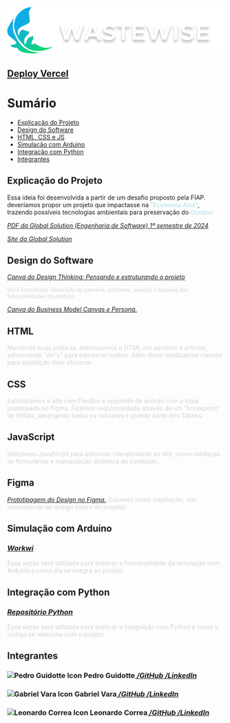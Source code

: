 ![WasteWise Logo](./assets/LogoWASTEWISE.svg)

## [Deploy Vercel](https://waste-wise-eta.vercel.app/)

<h1>Sumário</h1>
<ul>
<li class="nav_list_item"><a href="#explicacao_projeto">Explicação do Projeto</a></li>
<li class="nav_list_item"><a href="#design_software">Design do Software</a></li>
<li class="nav_list_item"><a href="#html_css_js">HTML, CSS e JS</a></li>
<li class="nav_list_item"><a href="#simulacao_arduino">Simulação com Arduino</a></li>
<li class="nav_list_item"><a href="#integracao_python">Integração com Python</a></li>
<li class="nav_list_item"><a href="integrantes">Integrantes</a></li>
</ul>


<section id="explicacao_projeto">
    <article>
        <h2>Explicação do Projeto</h2>
        <p>Essa ideia foi desenvolvida a partir de um desafio proposto pela FIAP. deveríamos propor um projeto que impactasse na <span style="color: lightblue;">"Economia Azul"</span>, trazendo possíveis tecnologias ambientais para preservação do <span style="color: lightblue;">Oceano</span></p>
        <p><a href="./assets/GlobalSolution.pdf" style="font-style: italic;">PDF da Global Solution (Engenharia de Software) 1º semestre de 2024</a></p>
        <p style="font-style: italic;"><a href="https://www.fiap.com.br/graduacao/global-solution">Site da Global Solution</a></p>
    </article>
</section>

<section id="design_software">
    <article>
        <h2>Design do Software</h2>
        <p><a href="https://www.canva.com/design/DAGGi25fhZI/9Kf6AW6fKVvCW5Gfqh-0WQ/edit?utm_content=DAGGi25fhZI&utm_campaign=designshare&utm_medium=link2&utm_source=sharebutton" target="_blank" style="font-style: italic;">Canva do Design Thinking: Pensando e estruturando o projeto</a></p>
        <p style="font-size: 12px; color: lightgrey;">Você encontrará: Descrição do <i class="fas fa-users"></i>parceiro, <i class="fas fa-exclamation-triangle"></i> problema, <i class="fas fa-lightbulb"></i> solução e backlog das <i class="fas fa-cogs"></i>funcionalidades do produto.</p>
        <p><a href="https://www.canva.com/design/DAGGqL7yX_0/x6OzoOTHhAMoBxRh3UZ1vA/edit?utm_content=DAGGqL7yX_0&utm_campaign=designshare&utm_medium=link2&utm_source=sharebutton" target="_blank" style="font-style: italic;">Canva do Business Model Canvas e Persona.</a></p>
    </article>
</section>

<section id="html_css_js">
    <article>
        <h2>HTML <i class="fab fa-html5"></i></h2>
        <p style="color: lightgray;">Mantendo boas práticas, estruturamos o HTML em sections e articles, adicionando "div's" para estruturar melhor. Além disso reutilizamos classes para estilizição mais eficiente.</p>
        <h2>CSS <i class="fab fa-css3"></i></h2>
        <p style="color: lightgray;">Estruturamos o site com FlexBox e seguindo de acordo com a ideia prototipada no Figma. Fizemos responsividade através de um "breakpoint" de 900px, abrangindo todos os celulares e grande parte dos Tablets.</p>
        <h2>JavaScript <i class="fab fa-js"></i></h2>
        <p style="color: lightgray;">Utilizamos JavaScript para adicionar interatividade ao site, como validação de formulários e manipulação dinâmica do conteúdo.</p>
        <h2>Figma</h2>
        <a href="https://www.figma.com/design/YmQFY7CxyoDzbxsjOHhV1e/Front-End-GS?node-id=0-1&t=8Neam0E6htJpEc1N-0"
                aria-label="Design do Figma" target="_blank"><p style="font-style: italic;">Prototipagem do Design no Figma<i class="fa-brands fa-figma"></i>.</a><span style="color: lightgray"> (Usamos como inspiração, não corresponde ao design inteiro do projeto).</p>
    </article>
</section>

<section id="simulacao_arduino">
    <article>
        <h2>Simulação com Arduino</h2>
        <h3><a href="url.workwi" target="_blank" style="font-style: italic">Workwi <i class="fab fa-workwi"></i></a></h3>
        <p style="color: lightgray">Essa seção será utilizada para explicar a funcionalidade da simulação com Arduino e como ela se integra ao projeto.</p>
    </article>
</section>

<section id="integracao_python">
    <article>
        <h2>Integração com Python</h2>
        <h3><a href="https://github.com/seu-usuario/repositorio-python" target="_blank" style="font-style: italic">Repositório Python <i class="fab fa-python"></i></a></h3>
        <p style="color: lightgray">Essa seção será utilizada para explicar a integração com Python e como o código se relaciona com o projeto.</p>
    </article>
</section>

<section id="integrantes">
    <article>
        <h2>Integrantes</h2>
                <h3><img src="https://avatars.githubusercontent.com/u/129889380?v=4" width="50px" alt="Pedro Guidotte Icon">  Pedro Guidotte<a href="https://github.com/pedro-guidotte" target="_blank" style="font-style: italic">  /GitHub <i class="fab fa-github"></i></a>
                <a href="https://www.linkedin.com/in/pedro-guidotte/" target="_blank" style="font-style: italic">  /LinkedIn<i class="fab fa-linkedin"></i></a></h3>
                <h3><img src="https://avatars.githubusercontent.com/u/158540749?v=4)" width="50px" alt="Gabriel Vara Icon">  Gabriel Vara<a href="https://github.com/gabrielvara" target="_blank" style="font-style: italic"> 
 /GitHub <i class="fab fa-github"></i></a>
                <a href="https://www.linkedin.com/in/gabriel-vara" target="_blank" style="font-style: italic">  /LinkedIn <i class="fab fa-linkedin"></i></a></h3>
                <h3><img src="https://avatars.githubusercontent.com/u/158527393?v=4" width="50px" alt="Leonardo Correa Icon">  Leonardo Correa<a href="https://github.com/leonardo-correa" target="_blank" style="font-style: italic">  /GitHub <i class="fab fa-github"></i></a>
                <a href="https://www.linkedin.com/in/leonardo-correa/" target="_blank" style="font-style: italic">  /LinkedIn <i class="fab fa-linkedin"></i></a></h3>
    </article>
</section>
